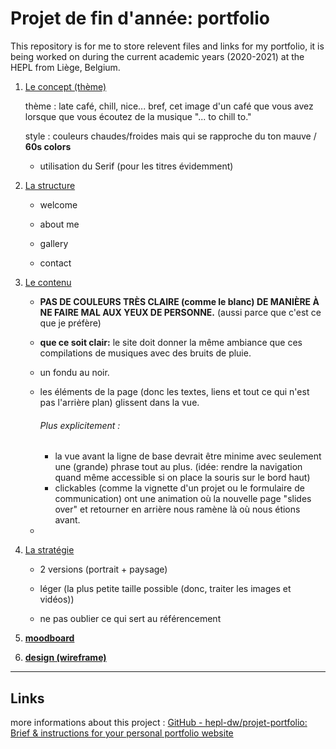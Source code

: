 # Projet de fin d'année: portfolio

This repository is for me to store relevent files and links for my portfolio, it is being worked on during the current academic years (2020-2021) at the HEPL from Liège, Belgium.

1. <u>Le concept (thème)</u>
   
   thème : late café, chill, nice... bref, cet image d'un café que vous avez lorsque que vous écoutez de la musique "... to chill to."
   
   style : couleurs chaudes/froides mais qui se rapproche du ton mauve / **60s colors**
   
   - utilisation du Serif (pour les titres évidemment)

2. <u>La structure</u>
   
   - welcome
   
   - about me
   
   - gallery
   
   - contact

3. <u>Le contenu</u>
   
   - **PAS DE COULEURS TRÈS CLAIRE (comme le blanc) DE MANIÈRE À NE FAIRE MAL AUX YEUX DE PERSONNE.** (aussi parce que c'est ce que je préfère)
   
   - **que ce soit clair:** le site doit donner la même ambiance que ces compilations de musiques avec des bruits de pluie.
   
   - un fondu au noir.
   
   - les éléments de la page (donc les textes, liens et tout ce qui n'est pas l'arrière plan) glissent dans la vue.
     
     ###### Plus explicitement :
     
     - la vue avant la ligne de base devrait être minime avec seulement une (grande) phrase tout au plus. (idée: rendre la navigation quand même accessible si on place la souris sur le bord haut)
     - clickables (comme la vignette d'un projet ou le formulaire de communication) ont une animation où la nouvelle page "slides over" et retourner en arrière nous ramène là où nous étions avant.
   
   - 

4. <u>La stratégie</u>
   
   - 2 versions (portrait + paysage)
   
   - léger (la plus petite taille possible (donc, traiter les images et vidéos))
   
   - ne pas oublier ce qui sert au référencement

5. [**moodboard**](https://app.milanote.com/1L7Wy11FwqDZ3n?p=aulnkmfwjkB)

6. [**design (wireframe)**](#)

------------------------------------------------------------------------------------------------------------------------------

## Links

more informations about this project : [GitHub - hepl-dw/projet-portfolio: Brief &amp; instructions for your personal portfolio website](https://github.com/hepl-dw/projet-portfolio)
